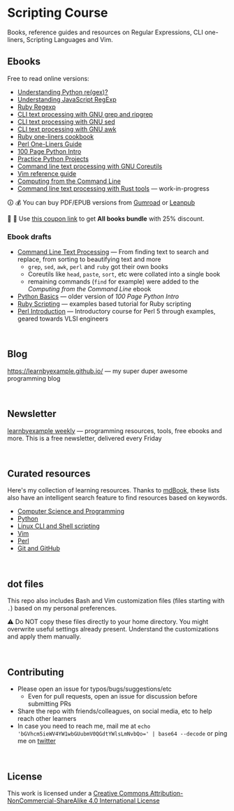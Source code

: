 # Scripting Course

Books, reference guides and resources on Regular Expressions, CLI one-liners, Scripting Languages and Vim.

## Ebooks

Free to read online versions:

* [Understanding Python re(gex)?](https://learnbyexample.github.io/py_regular_expressions/)
* [Understanding JavaScript RegExp](https://learnbyexample.github.io/learn_js_regexp/)
* [Ruby Regexp](https://learnbyexample.github.io/Ruby_Regexp/)
* [CLI text processing with GNU grep and ripgrep](https://learnbyexample.github.io/learn_gnugrep_ripgrep/)
* [CLI text processing with GNU sed](https://learnbyexample.github.io/learn_gnused/)
* [CLI text processing with GNU awk](https://learnbyexample.github.io/learn_gnuawk/)
* [Ruby one-liners cookbook](https://learnbyexample.github.io/learn_ruby_oneliners/)
* [Perl One-Liners Guide](https://learnbyexample.github.io/learn_perl_oneliners/)
* [100 Page Python Intro](https://learnbyexample.github.io/100_page_python_intro/)
* [Practice Python Projects](https://learnbyexample.github.io/practice_python_projects/)
* [Command line text processing with GNU Coreutils](https://learnbyexample.github.io/cli_text_processing_coreutils/)
* [Vim reference guide](https://learnbyexample.github.io/vim_reference/)
* [Computing from the Command Line](https://learnbyexample.github.io/cli-computing/)
* [Command line text processing with Rust tools](https://learnbyexample.github.io/cli_text_processing_rust/) — work-in-progress

🛈 💰 You can buy PDF/EPUB versions from [Gumroad](https://learnbyexample.gumroad.com/) or [Leanpub](https://leanpub.com/u/learnbyexample)

📢 📢 Use [this coupon link](https://learnbyexample.gumroad.com/l/all-books/HappyPrice) to get **All books bundle** with 25% discount.

### Ebook drafts

* [Command Line Text Processing](https://github.com/learnbyexample/Command-line-text-processing) — From finding text to search and replace, from sorting to beautifying text and more
   * `grep`, `sed`, `awk`, `perl` and `ruby` got their own books
   * Coreutils like `head`, `paste`, `sort`, etc were collated into a single book
   * remaining commands (`find` for example) were added to the *Computing from the Command Line* ebook
* [Python Basics](https://github.com/learnbyexample/Python_Basics) — older version of *100 Page Python Intro*
* [Ruby Scripting](https://github.com/learnbyexample/Ruby_Scripting) — examples based tutorial for Ruby scripting
* [Perl Introduction](https://github.com/learnbyexample/Perl_intro) — Introductory course for Perl 5 through examples, geared towards VLSI engineers

<br>

## Blog

https://learnbyexample.github.io/ — my super duper awesome programming blog

<br>

## Newsletter

[learnbyexample weekly](https://learnbyexample.gumroad.com/l/learnbyexample-weekly) — programming resources, tools, free ebooks and more. This is a free newsletter, delivered every Friday

<br>

## Curated resources

Here's my collection of learning resources. Thanks to [mdBook](https://github.com/rust-lang/mdBook), these lists also have an intelligent search feature to find resources based on keywords.

* [Computer Science and Programming](https://learnbyexample.github.io/curated_resources/cs_programming.html)
* [Python](https://learnbyexample.github.io/py_resources/)
* [Linux CLI and Shell scripting](https://learnbyexample.github.io/curated_resources/linux_cli_scripting.html)
* [Vim](https://learnbyexample.github.io/curated_resources/vim.html)
* [Perl](https://learnbyexample.github.io/curated_resources/perl.html)
* [Git and GitHub](https://learnbyexample.github.io/curated_resources/git_and_github.html)

<br>

## dot files

This repo also includes Bash and Vim customization files (files starting with `.`) based on my personal preferences.

⚠️ Do NOT copy these files directly to your home directory. You might overwrite useful settings already present. Understand the customizations and apply them manually.

<br>

## Contributing

* Please open an issue for typos/bugs/suggestions/etc
    * Even for pull requests, open an issue for discussion before submitting PRs
* Share the repo with friends/colleagues, on social media, etc to help reach other learners
* In case you need to reach me, mail me at `echo 'bGVhcm5ieWV4YW1wbGUubmV0QGdtYWlsLmNvbQo=' | base64 --decode` or ping me on [twitter](https://twitter.com/learn_byexample)

<br>

## License

This work is licensed under a [Creative Commons Attribution-NonCommercial-ShareAlike 4.0 International License](https://creativecommons.org/licenses/by-nc-sa/4.0/)
